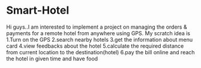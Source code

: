 # Smart-Hotel
Hi guys..I am interested to implement a project on managing the orders & payments  for a remote hotel from anywhere using GPS.
My scratch idea is
1.Turn on the GPS
2.search nearby hotels
3.get the information about menu card
4.view feedbacks about the hotel
5.calculate the required distance from current location to the destination(hotel)
6.pay the bill online and reach the hotel in given time and have food
